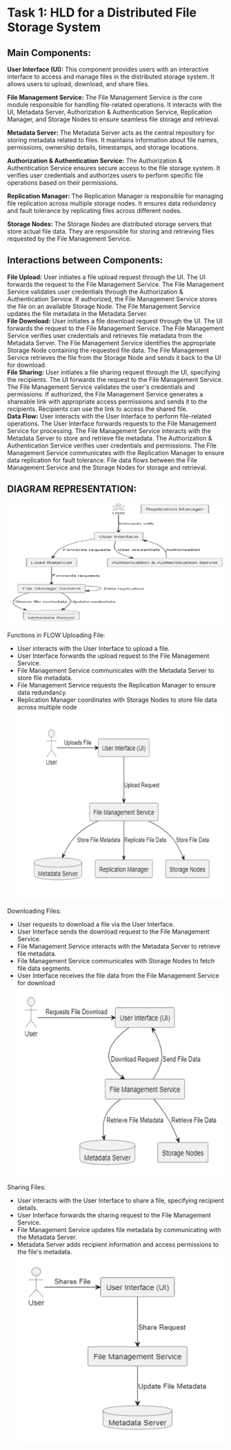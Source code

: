 # **Task 1: HLD for a Distributed File Storage System**

## Main Components:

**User Interface (UI):** This component provides users with an interactive interface to access and manage files in the distributed storage system. It allows users to upload, download, and share files.

**File Management Service:** The File Management Service is the core module responsible for handling file-related operations. It interacts with the UI, Metadata Server, Authorization & Authentication Service, Replication Manager, and Storage Nodes to ensure seamless file storage and retrieval.

**Metadata Server:** The Metadata Server acts as the central repository for storing metadata related to files. It maintains information about file names, permissions, ownership details, timestamps, and storage locations.

**Authorization & Authentication Service:** The Authorization & Authentication Service ensures secure access to the file storage system. It verifies user credentials and authorizes users to perform specific file operations based on their permissions.

**Replication Manager:** The Replication Manager is responsible for managing file replication across multiple storage nodes. It ensures data redundancy and fault tolerance by replicating files across different nodes.

**Storage Nodes:** The Storage Nodes are distributed storage servers that store actual file data. They are responsible for storing and retrieving files requested by the File Management Service.

## Interactions between Components:

**File Upload:**
User initiates a file upload request through the UI.
The UI forwards the request to the File Management Service.
The File Management Service validates user credentials through the Authorization & Authentication Service.
If authorized, the File Management Service stores the file on an available Storage Node.
The File Management Service updates the file metadata in the Metadata Server.<br>
**File Download:**
User initiates a file download request through the UI.
The UI forwards the request to the File Management Service.
The File Management Service verifies user credentials and retrieves file metadata from the Metadata Server.
The File Management Service identifies the appropriate Storage Node containing the requested file data.
The File Management Service retrieves the file from the Storage Node and sends it back to the UI for download.<br>
**File Sharing:**
User initiates a file sharing request through the UI, specifying the recipients.
The UI forwards the request to the File Management Service.
The File Management Service validates the user's credentials and permissions.
If authorized, the File Management Service generates a shareable link with appropriate access permissions and sends it to the recipients.
Recipients can use the link to access the shared file.<br>
**Data Flow:**
User interacts with the User Interface to perform file-related operations.
The User Interface forwards requests to the File Management Service for processing.
The File Management Service interacts with the Metadata Server to store and retrieve file metadata.
The Authorization & Authentication Service verifies user credentials and permissions.
The File Management Service communicates with the Replication Manager to ensure data replication for fault tolerance.
File data flows between the File Management Service and the Storage Nodes for storage and retrieval.<br>

## DIAGRAM REPRESENTATION:

![Alt text](D1.png)
 

Functions in FLOW
Uploading File:
- User interacts with the User Interface to upload a file.
- User Interface forwards the upload request to the File Management Service.
- File Management Service communicates with the Metadata Server to store file metadata.
- File Management Service requests the Replication Manager to ensure data redundancy.
- Replication Manager coordinates with Storage Nodes to store file data across multiple node
![Title](D3.png)

Downloading Files:
- User requests to download a file via the User Interface.
- User Interface sends the download request to the File Management Service.
- File Management Service interacts with the Metadata Server to retrieve file metadata.
- File Management Service communicates with Storage Nodes to fetch file data segments.
- User Interface receives the file data from the File Management Service for download
![Title](D2.png)

Sharing Files:
- User interacts with the User Interface to share a file, specifying recipient details.
- User Interface forwards the sharing request to the File Management Service.
- File Management Service updates file metadata by communicating with the Metadata Server.
- Metadata Server adds recipient information and access permissions to the file's metadata.
![Title](D4.png)




